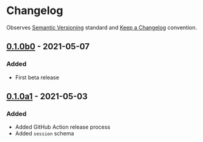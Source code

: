 # Changelog

Observes [Semantic Versioning](https://semver.org/spec/v2.0.0.html) standard and [Keep a Changelog](https://keepachangelog.com/en/1.0.0/) convention.

## [0.1.0b0] - 2021-05-07
### Added
+ First beta release


## [0.1.0a1] - 2021-05-03
### Added 
+ Added GitHub Action release process
+ Added `session` schema


[0.1.0b0]: https://github.com/datajoint/element-session/compare/0.1.0a1...0.1.0b0
[0.1.0a1]: https://github.com/datajoint/element-session/releases/tag/0.1.0a1
